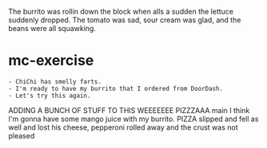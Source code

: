 


The burrito was rollin down the block when alls a sudden the lettuce suddenly dropped. The tomato was sad, sour cream was glad, and the beans were all squawking.

# mc-exercise
    - ChiChi has smelly farts.
    - I'm ready to have my burrito that I ordered from DoorDash.
    - Let's try this again.



ADDING A BUNCH OF STUFF TO THIS WEEEEEEE PIZZZAAA
main
I think I'm gonna have some mango juice with my burrito.
PIZZA slipped and fell as well and lost his cheese, pepperoni rolled away and the crust was not pleased